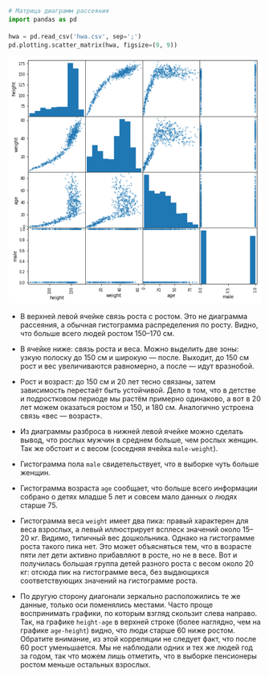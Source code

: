 ```python
# Матрица диаграмм рассеяния
import pandas as pd

hwa = pd.read_csv('hwa.csv', sep=';')
pd.plotting.scatter_matrix(hwa, figsize=(9, 9))
```

![scatter_matrix.png](scatter_matrix.png)

- В верхней левой ячейке связь роста с ростом. Это не диаграмма рассеяния, а обычная гистограмма распределения по росту. 
  Видно, что больше всего людей ростом 150–170 см.

- В ячейке ниже: связь роста и веса. Можно выделить две зоны: узкую полоску до 150 см и широкую — после.
  Выходит, до 150 см рост и вес увеличиваются равномерно, а после — идут вразнобой.

- Рост и возраст: до 150 см и 20 лет тесно связаны, затем зависимость перестаёт быть устойчивой. 
  Дело в том, что в детстве и подростковом периоде мы растём примерно одинаково, а вот в 20 лет можем оказаться 
  ростом и 150, и 180 см. Аналогично устроена связь «вес — возраст».

- Из диаграммы разброса в нижней левой ячейке можно сделать вывод, что рослых мужчин в среднем больше, 
  чем рослых женщин. Так же обстоит и с весом (соседняя ячейка `male-weight`).
 
- Гистограмма пола `male` свидетельствует, что в выборке чуть больше женщин.

- Гистограмма возраста `age` сообщает, что больше всего информации собрано о детях младше 5 лет и совсем мало данных 
  о людях старше 75.

- Гистограмма веса `weight` имеет два пика: правый характерен для веса взрослых, а левый иллюстрирует всплеск значений 
  около 15–20 кг. Видимо, типичный вес дошкольника. Однако на гистограмме роста такого пика нет. Это может объясняться 
  тем, что в возрасте пяти лет дети активно прибавляют в росте, но не в весе. Вот и получилась большая 
  группа детей разного роста с весом около 20 кг: отсюда пик на гистограмме веса, без выдающихся соответствующих 
  значений на гистограмме роста.

- По другую сторону диагонали зеркально расположились те же данные, только оси поменялись местами. 
  Часто проще воспринимать графики, по которым взгляд скользит слева направо. Так, на графике `height-age` в верхней 
  строке (более наглядно, чем на графике `age-height`) видно, что люди старше 60 ниже ростом. 
  Обратите внимание, из этой корреляции не следует факт, что после 60 рост уменьшается. 
  Мы не наблюдали одних и тех же людей год за годом, так что можем лишь отметить, что в выборке пенсионеры 
  ростом меньше остальных взрослых.